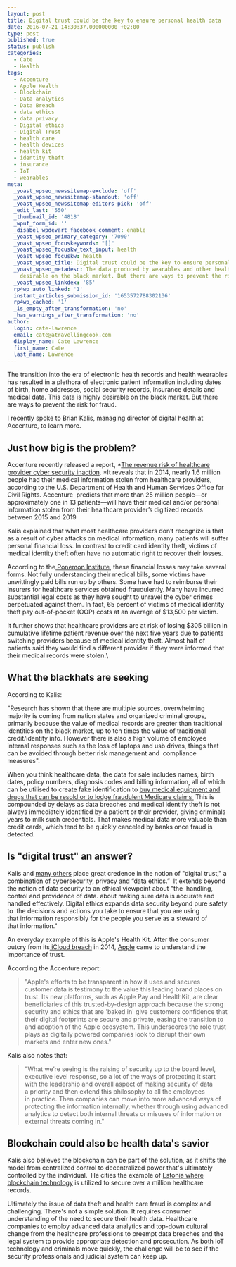 ```yaml
---
layout: post
title: Digital trust could be the key to ensure personal health data
date: 2016-07-21 14:30:37.000000000 +02:00
type: post
published: true
status: publish
categories:
  - Cate
  - Health
tags:
  - Accenture
  - Apple Health
  - Blockchain
  - Data analytics
  - Data Breach
  - data ethics
  - data privacy
  - Digital ethics
  - Digital Trust
  - health care
  - health devices
  - health kit
  - identity theft
  - insurance
  - IoT
  - wearables
meta:
  _yoast_wpseo_newssitemap-exclude: 'off'
  _yoast_wpseo_newssitemap-standout: 'off'
  _yoast_wpseo_newssitemap-editors-pick: 'off'
  _edit_last: '550'
  _thumbnail_id: '4818'
  _wpuf_form_id: ''
  _disabel_wpdevart_facebook_comment: enable
  _yoast_wpseo_primary_category: '7090'
  _yoast_wpseo_focuskeywords: "[]"
  _yoast_wpseo_focuskw_text_input: health
  _yoast_wpseo_focuskw: health
  _yoast_wpseo_title: Digital trust could be the key to ensure personal health data
  _yoast_wpseo_metadesc: The data produced by wearables and other health tech is highly
    desirable on the black market. But there are ways to prevent the risk of fraud.
  _yoast_wpseo_linkdex: '85'
  rp4wp_auto_linked: '1'
  instant_articles_submission_id: '1653572788302136'
  rp4wp_cached: '1'
  _is_empty_after_transformation: 'no'
  _has_warnings_after_transformation: 'no'
author:
  login: cate-lawrence
  email: cate@atravellingcook.com
  display_name: Cate Lawrence
  first_name: Cate
  last_name: Lawrence
---
```

The transition into the era of electronic health records and health
wearables has resulted in a plethora of electronic patient information
including dates of birth, home addresses, social security records,
insurance details and medical data. This data is highly desirable on the
black market. But there are ways to prevent the risk for fraud.

I recently spoke to Brian Kalis, managing director of digital health at
Accenture, to learn more.

Just how big is the problem?
----------------------------

Accenture recently released a report, *[The revenue risk of healthcare
provider cyber security
inaction](https://www.accenture.com/us-en/insight-revenue-risk-healthcare-provider-cyber-security-inaction). *It
reveals that in 2014, nearly 1.6 million people had their medical
information stolen from healthcare providers, according to the U.S.
Department of Health and Human Services Office for Civil Rights.
Accenture  predicts that more than 25 million people—or approximately
one in 13 patients—will have their medical and/or personal information
stolen from their healthcare provider’s digitized records between 2015
and 2019

Kalis explained that what most healthcare providers don’t recognize is
that as a result of cyber attacks on medical information, many patients
will suffer personal financial loss. In contrast to credit card identity
theft, victims of medical identity theft often have no automatic right
to recover their losses.

According to the[ Ponemon Institute](https://www.ponemon.org/news-2/23),
these financial losses may take several forms. Not fully understanding
their medical bills, some victims have unwittingly paid bills run up by
others. Some have had to reimburse their insurers for healthcare
services obtained fraudulently. Many have incurred substantial legal
costs as they have sought to unravel the cyber crimes perpetuated
against them. In fact, 65 percent of victims of medical identity theft
pay out-of-pocket (OOP) costs at an average of \$13,500 per victim.

It further shows that healthcare providers are at risk of losing \$305
billion in cumulative lifetime patient revenue over the next five years
due to patients switching providers because of medical identity theft.
Almost half of patients said they would find a different provider if
they were informed that their medical records were stolen.\

What the blackhats are seeking
------------------------------

According to Kalis:

"Research has shown that there are multiple sources. overwhelming
majority is coming from nation states and organized criminal groups,
primarily because the value of medical records are greater than
traditional identities on the black market, up to ten times the value of
traditional credit/identity info. However there is also a high volume of
employee internal responses such as the loss of laptops and usb drives,
things that can be avoided through better risk management and
 compliance measures".

When you think healthcare data, the data for sale includes names, birth
dates, policy numbers, diagnosis codes and billing information, all of
which can be utilised to create fake identification to [buy medical
equipment and drugs that can be resold or to lodge fraudulent Medicare
claims ](http://www.reuters.com/article/us-cybersecurity-hospitals-idUSKCN0HJ21I20140924) This
is compounded by delays as data breaches and medical identify theft is
not always immediately identified by a patient or their provider, giving
criminals years to milk such credentials. That makes medical data more
valuable than credit cards, which tend to be quickly canceled by banks
once fraud is detected.

Is "digital trust" an answer?
-----------------------------

Kalis and [many
others](https://www.pwc.com/sg/en/publications/assets/build_digital_trust_201312.pdf) place
great credence in the notion of "digital trust," a combination of
cybersecurity, privacy and “data ethics.”  It extends beyond the notion
of data security to an ethical viewpoint about "the  handling, control
and providence of data. about making sure data is accurate and handled
effectively. Digital ethics expands data security beyond pure safety to
 the decisions and actions you take to ensure that you are using
that information responsibly for the people you serve as a steward of
that information."

An everyday example of this is Apple's Health Kit. After the consumer
outcry from its[ iCloud
breach](http://www.wsj.com/articles/apple-celebrity-accounts-compromised-by-very-targeted-attack-1409683803) in
2014, [Apple](http://www.apple.com/) came to understand the importance
of trust.

According the Accenture report:

> "Apple's efforts to be transparent in how it uses and secures customer
> data is testimony to the value this leading brand places on trust. Its
> new platforms, such as Apple Pay and HealthKit, are clear
> beneficiaries of this trusted-by-design approach because the strong
> security and ethics that are 'baked in' give customers confidence that
> their digital footprints are secure and private, easing the transition
> to and adoption of the Apple ecosystem. This underscores the role
> trust plays as digitally powered companies look to disrupt their own
> markets and enter new ones."

Kalis also notes that:

> "What we’re seeing is the raising of security up to the board level,
> executive level response, so a lot of the ways of protecting it start
> with the leadership and overall aspect of making security of data
> a priority and then extend this philosophy to all the employees
> in practice. Then companies can move into more advanced ways of
> protecting the information internally, whether through using advanced
> analytics to detect both internal threats or misuses of information or
> external threats coming in."

Blockchain could also be health data's savior
---------------------------------------------

Kalis also believes the blockchain can be part of the solution, as it
shifts the model from centralized control to decentralized power that's
ultimately controlled by the individual.  He cities the example
of [Estonia where blockchain
technology](https://cointelegraph.com/news/estonian-government-adopts-blockchain-to-secure-1-mln-health-records) is
utilized to secure over a million healthcare records.

Ultimately the issue of data theft and health care fraud is complex and
challenging. There's not a simple solution. It requires consumer
understanding of the need to secure their health data. Healthcare
companies to employ advanced data analytics and top-down cultural change
from the healthcare professions to preempt data breaches and the legal
system to provide appropriate detection and prosecution. As both IoT
technology and criminals move quickly, the challenge will be to see if
the security professionals and judicial system can keep up.
